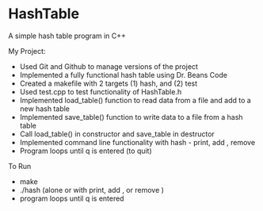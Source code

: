 # HashTable
A simple hash table program in C++

My Project:
- Used Git and Github to manage versions of the project
- Implemented a fully functional hash table using Dr. Beans Code
- Created a makefile with 2 targets (1) hash, and (2) test
- Used test.cpp to test functionality of HashTable.h
- Implemented load_table() function to read data from a file and add to a new hash table
- Implemented save_table() function to write data to a file from a hash table
- Call load_table() in constructor and save_table in destructor
- Implemented command line functionality with hash - print, add <item>, remove <item>
- Program loops until q is entered (to quit)
  
To Run
- make
-  ./hash (alone or with print, add <item>, or remove <item>)
-  program loops until q is entered
